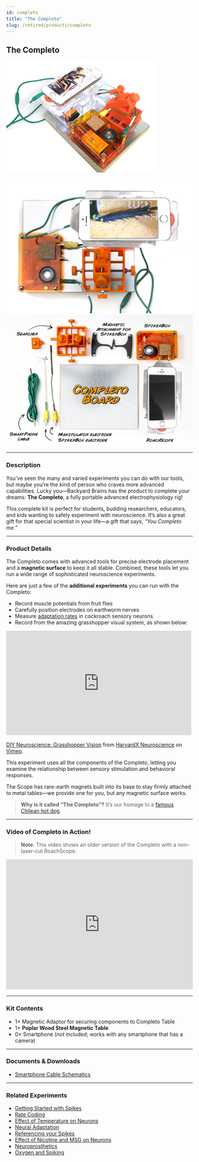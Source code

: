 ```yaml
---
id: completo
title: "The Completo"
slug: /retired/products/completo
---
```


## The Completo

![The Completo](./img/completolaser_product.png)

![The Completo Laser 2](./img/completolaser2.png)
![The Completo Illustrated Layout](./img/completolaseroverview.png)

---

### Description

You’ve seen the many and varied experiments you can do with our tools, but maybe you’re the kind of person who craves more advanced capabilities. Lucky you—Backyard Brains has the product to complete your dreams: **The Completo**, a fully portable advanced electrophysiology rig!

This complete kit is perfect for students, budding researchers, educators, and kids wanting to safely experiment with neuroscience. It’s also a great gift for that special scientist in your life—a gift that says, _“You Completo me.”_

---

### Product Details

The Completo comes with advanced tools for precise electrode placement and a **magnetic surface** to keep it all stable. Combined, these tools let you run a wide range of sophisticated neuroscience experiments.

Here are just a few of the **additional experiments** you can run with the Completo:

- Record muscle potentials from fruit flies  
- Carefully position electrodes on earthworm nerves  
- Measure [adaptation rates](../experiments/somatotopy.md) in cockroach sensory neurons  
- Record from the amazing grasshopper visual system, as shown below:

<iframe 
  src="https://player.vimeo.com/video/79930415" 
  width="500" height="281" frameborder="0" 
  allow="autoplay; fullscreen" 
  allowfullscreen>
</iframe>

[DIY Neuroscience: Grasshopper Vision](https://vimeo.com/79930415) from [HarvardX Neuroscience](https://vimeo.com/mcb80x) on [Vimeo](https://vimeo.com).

This experiment uses all the components of the Completo, letting you examine the relationship between sensory stimulation and behavioral responses.

The Scope has rare-earth magnets built into its base to stay firmly attached to metal tables—we provide one for you, but any magnetic surface works. 

> **Why is it called “The Completo”?** It’s our homage to a [famous Chilean hot dog](http://en.wikipedia.org/wiki/Completo).

---

### Video of Completo in Action!

> **Note**: This video shows an older version of the Completo with a non–laser-cut RoachScope.

<iframe 
  width="100%" height="350" 
  src="https://www.youtube.com/embed/jphY4DnzGmU" 
  frameborder="0" allowfullscreen></iframe>

---

### Kit Contents

- 1× Magnetic Adaptor for securing components to Completo Table
- 1× **Poplar Wood Steel Magnetic Table**
- 0× Smartphone (_not_ included; works with any smartphone that has a camera)

---

### Documents & Downloads

- [Smartphone Cable Schematics](./files/smartphonecable.v.0.1a.pdf)

---

### Related Experiments

- [Getting Started with Spikes](../Experiments/spikerbox.md)
- [Rate Coding](../Experiments/ratecoding.md)
- [Effect of Temperature on Neurons](../Experiments/temperature.md)
- [Neural Adaptation](../Experiments/somatotopy.md)
- [Referencing your Spikes](../Experiments/referencing.md)
- [Effect of Nicotine and MSG on Neurons](../Experiments/neuropharmacology.md)
- [Neuroprosthetics](../Experiments/neuroprosthetics.md)
- [Oxygen and Spiking](../Experiments/oxygen.md)
